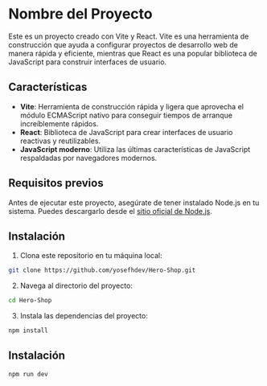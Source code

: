 # Nombre del Proyecto

Este es un proyecto creado con Vite y React. Vite es una herramienta de construcción que ayuda a configurar proyectos de desarrollo web de manera rápida y eficiente, mientras que React es una popular biblioteca de JavaScript para construir interfaces de usuario.

## Características

- **Vite**: Herramienta de construcción rápida y ligera que aprovecha el módulo ECMAScript nativo para conseguir tiempos de arranque increíblemente rápidos.
- **React**: Biblioteca de JavaScript para crear interfaces de usuario reactivas y reutilizables.
- **JavaScript moderno**: Utiliza las últimas características de JavaScript respaldadas por navegadores modernos.

## Requisitos previos

Antes de ejecutar este proyecto, asegúrate de tener instalado Node.js en tu sistema. Puedes descargarlo desde el [sitio oficial de Node.js](https://nodejs.org).

## Instalación

1. Clona este repositorio en tu máquina local:

```bash
git clone https://github.com/yosefhdev/Hero-Shop.git
```

2. Navega al directorio del proyecto:

```bash
cd Hero-Shop
```

3. Instala las dependencias del proyecto:

```bash
npm install
```

## Instalación

```bash
npm run dev
```
